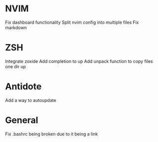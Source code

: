 # NVIM
Fix dashboard functionality
Split nvim config into multiple files
Fix markdown

# ZSH
Integrate zoxide
Add completion to up
Add unpack function to copy files one dir up

# Antidote
Add a way to autoupdate

# General
Fix .bashrc being broken due to it being a link
